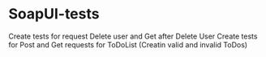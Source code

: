 # SoapUI-tests
Create tests for request Delete user and Get after Delete User
Create tests for Post and Get requests for ToDoList (Creatin valid and invalid ToDos)
